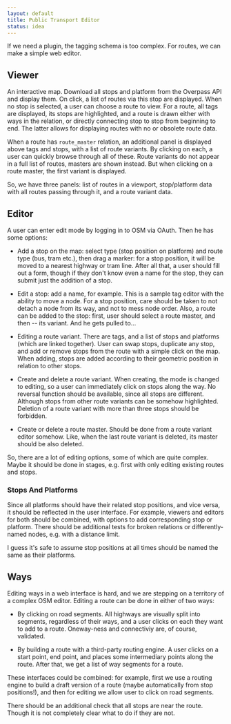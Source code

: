 ```yaml
---
layout: default
title: Public Transport Editor
status: idea
---
```


If we need a plugin, the tagging schema is too complex. For routes, we can make a simple web editor.

## Viewer

An interactive map. Download all stops and platform from the Overpass API and display them.
On click, a list of routes via this stop are displayed. When no stop is selected,
a user can choose a route to view. For a route, all tags are displayed, its stops
are highlighted, and a route is drawn either with ways in the relation, or directly
connecting stop to stop from beginning to end. The latter allows for displaying
routes with no or obsolete route data.

When a route has `route_master` relation, an additional panel is displayed above
tags and stops, with a list of route variants. By clicking on each, a user can quickly
browse through all of these. Route variants do not appear in a full list of routes,
masters are shown instead. But when clicking on a route master, the first variant
is displayed.

So, we have three panels: list of routes in a viewport, stop/platform data with
all routes passing through it, and a route variant data.

## Editor

A user can enter edit mode by logging in to OSM via OAuth. Then he has some options:

* Add a stop on the map: select type (stop position on platform) and route type (bus, tram etc.),
then drag a marker: for a stop position, it will be moved to a nearest highway or tram line.
After all that, a user should fill out a form, though if they don't know even a name
for the stop, they can submit just the addition of a stop.

* Edit a stop: add a name, for example. This is a sample tag editor with the ability
to move a node. For a stop position, care should be taken to not detach a node from
its way, and not to mess node order. Also, a route can be added to the stop: first,
user should select a route master, and then -- its variant. And he gets pulled to...

* Editing a route variant. There are tags, and a list of stops and platforms (which
are linked together). User can swap stops, duplicate any stop, and add or remove stops
from the route with a simple click on the map. When adding, stops are added according
to their geometric position in relation to other stops.

* Create and delete a route variant. When creating, the mode is changed to editing,
so a user can immediately click on stops along the way. No reversal function should
be available, since all stops are different. Although stops from other route variants
can be somehow highlighted. Deletion of a route variant with more than three stops
should be forbidden.

* Create or delete a route master. Should be done from a route variant editor somehow.
Like, when the last route variant is deleted, its master should be also deleted.

So, there are a lot of editing options, some of which are quite complex. Maybe it
should be done in stages, e.g. first with only editing existing routes and stops.

### Stops And Platforms

Since all platforms should have their related stop positions, and vice versa,
it should be reflected in the user interface. For example, viewers and editors
for both should be combined, with options to add corresponding stop or platform.
There should be additional tests for broken relations or differently-named
nodes, e.g. with a distance limit.

I guess it's safe to assume stop positions at all times should be named the same
as their platforms.

## Ways

Editing ways in a web interface is hard, and we are stepping on a territory of
a complex OSM editor. Editing a route can be done in either of two ways:

* By clicking on road segments. All highways are visually split into segments,
regardless of their ways, and a user clicks on each they want to add to a route.
Oneway-ness and connectiviy are, of course, validated.

* By building a route with a third-party routing engine. A user clicks on a start
point, end point, and places some intermediary points along the route. After
that, we get a list of way segments for a route.

These interfaces could be combined: for example, first we use a routing engine
to build a draft version of a route (maybe automatically from stop positions!),
and then for editing we allow user to click on road segments.

There should be an additional check that all stops are near the route. Though
it is not completely clear what to do if they are not.

